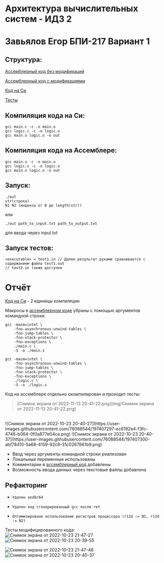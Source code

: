 # Архитектура вычислительных систем - ИДЗ 2
# Завьялов Егор БПИ-217 Вариант 1

## Структура:
[Ассемблерный код без модификаций](asm)

[Ассемблерный код с модификациями](asm-mod)

[Код на Си](c-source)

[Тесты](tests)



## Компиляция кода на Си:
```
gcc main.c -c -o main.o
gcc logic.c -c -o logic.o
gcc main.o logic.o -o out
```
## Компиляция кода на Ассемблере:
```
gcc main.s -c -o main.o
gcc logic.s -c -o logic.o
gcc main.o logic.o -o out
```
## Запуск:
```
./out
str(строка)
N1 N2 (индексы от 0 до length(str))
```
или
```
./out path_to_input.txt path_to_output.txt
```
для ввода через input.txt

## Запуск тестов:
```
<executable> < test1.in // Далее результат руками сравнивается с содержанием файла test1.out
// test2.in также доступен
```
# Отчёт

[Код на Си](c-source) - 2 единицы компиляции

Макросы в [ассемблерном коде](asm) убраны с помощью аргументов командной строки:
```
gcc -masm=intel \
    -fno-asynchronous-unwind-tables \
    -fno-jump-tables \
    -fno-stack-protector \
    -fno-exceptions \
    ./main.c \
    -S -o ./main.s
```
```
gcc -masm=intel \
    -fno-asynchronous-unwind-tables \
    -fno-jump-tables \
    -fno-stack-protector \
    -fno-exceptions \
    ./logic.c \
    -S -o ./logic.s
```
Код на ассемблере отдельно скомпилирован и проходит тесты:
>[Снимок экрана от 2022-11-13 20-41-22.png](img/Снимок экрана от 2022-11-13 20-41-22.png)

<br>
![Снимок экрана от 2022-10-23 20-40-27](https://user-images.githubusercontent.com/76088544/197407297-ec6192e4-f3fc-4746-b064-0f0a877e04ce.png)
![Снимок экрана от 2022-10-23 20-40-37](https://user-images.githubusercontent.com/76088544/197407300-abf78410-5a68-4159-92c8-31c0267661b9.png)

* Ввод через аргументы командной строки реализован
* Локальные переменные использованы
* Комментарии в [ассемблерный код](asm) добавлены 
* Возможность ввода данных через текстовые файлы добавлена

## Рефакторинг
*     Удален endbr64
*     Удален код сгенерированный gcc после ret
*     Оптимизировано использование регистров процессора (r12d := N1, r13d := N2)

Тесты модифицированного кода:
![Снимок экрана от 2022-10-23 21-47-27](https://user-images.githubusercontent.com/76088544/197410151-4ffa62e2-5d5e-410a-8b7e-32d218c3e010.png)
![Снимок экрана от 2022-10-23 20-39-55](https://user-images.githubusercontent.com/76088544/197407293-1b8aabf4-b768-47b7-8c4b-bd44188e12ef.png)

![Снимок экрана от 2022-10-23 21-47-46](https://user-images.githubusercontent.com/76088544/197410163-59f60266-8369-483b-abcb-8f8d5e63396c.png)
![Снимок экрана от 2022-10-23 20-40-37](https://user-images.githubusercontent.com/76088544/197407300-abf78410-5a68-4159-92c8-31c0267661b9.png)
